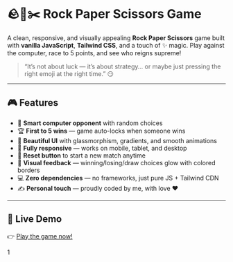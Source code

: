 # 🪨📄✂️ Rock Paper Scissors Game

A clean, responsive, and visually appealing **Rock Paper Scissors** game built with **vanilla JavaScript**, **Tailwind CSS**, and a touch of ✨ magic. Play against the computer, race to 5 points, and see who reigns supreme!

> “It’s not about luck — it’s about strategy… or maybe just pressing the right emoji at the right time.” 😏

---

## 🎮 Features

- 🧠 **Smart computer opponent** with random choices
- 🏆 **First to 5 wins** — game auto-locks when someone wins
- 🎨 **Beautiful UI** with glassmorphism, gradients, and smooth animations
- 📱 **Fully responsive** — works on mobile, tablet, and desktop
- 🔄 **Reset button** to start a new match anytime
- 🎯 **Visual feedback** — winning/losing/draw choices glow with colored borders
- 💻 **Zero dependencies** — no frameworks, just pure JS + Tailwind CDN
- ✍️ **Personal touch** — proudly coded by me, with love ❤️

---

## 🚀 Live Demo

👉 [Play the game now!](https://your-github-pages-link.github.io/rock-paper-scissors)  



1